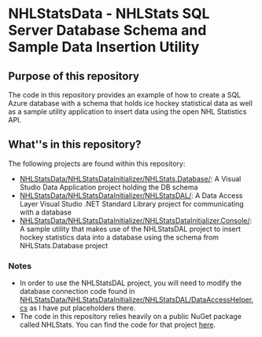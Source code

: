 # NHLStatsData - NHLStats SQL Server Database Schema and Sample Data Insertion Utility
## Purpose of this repository
The code in this repository provides an example of how to create a SQL Azure database with a schema that holds ice hockey statistical data as well as a sample utility application to insert data using the open NHL Statistics API.

## What''s in this repository?
The following projects are found within this repository:
* [NHLStatsData/NHLStatsDataInitializer/NHLStats.Database/](https://github.com/plaberge/NHLStatsData/tree/master/NHLStatsDataInitializer/NHLStats.Database): A Visual Studio  Data Application project holding the DB schema
* [NHLStatsData/NHLStatsDataInitializer/NHLStatsDAL/](https://github.com/plaberge/NHLStatsData/tree/master/NHLStatsDataInitializer/NHLStatsDAL):  A Data Access Layer Visual Studio .NET Standard Library project for communicating with a database
* [NHLStatsData/NHLStatsDataInitializer/NHLStatsDataInitializer.Console/](https://github.com/plaberge/NHLStatsData/tree/master/NHLStatsDataInitializer/NHLStatsDataInitializer.Console): A sample utility that makes use of the NHLStatsDAL project to insert hockey statistics data into a database using the schema from NHLStats.Database project

### Notes
* In order to use the NHLStatsDAL project, you will need to modify the database connection code found in [NHLStatsData/NHLStatsDataInitializer/NHLStatsDAL/DataAccessHelper.cs](https://github.com/plaberge/NHLStatsData/blob/master/NHLStatsDataInitializer/NHLStatsDAL/DataAccessHelper.cs) as I have put placeholders there.
* The code in this repository relies heavily on a public NuGet package called NHLStats.  You can find the code for that project [here](https://github.com/plaberge/nhlstats).
